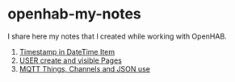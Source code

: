 # openhab-my-notes

I share here my notes that I created while working with OpenHAB.

1.  [Timestamp in DateTime Item](https://github.com/xvs03/openhab-my-notes/blob/main/Doku/Timestamp.md)
2.  [USER create and visible Pages](https://github.com/xvs03/openhab-my-notes/blob/main/Doku/Creat_USERs.md)
3.  [MQTT Things, Channels and JSON use](https://github.com/xvs03/openhab-my-notes/blob/main/Doku/MQTT_Thinks_and_JSON.md)
   